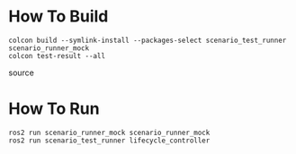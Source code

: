 # How To Build

```
colcon build --symlink-install --packages-select scenario_test_runner scenario_runner_mock
colcon test-result --all
```

source 


# How To Run
```
ros2 run scenario_runner_mock scenario_runner_mock
ros2 run scenario_test_runner lifecycle_controller
```

